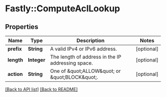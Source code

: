 # Fastly::ComputeAclLookup

## Properties

| Name | Type | Description | Notes |
| ---- | ---- | ----------- | ----- |
| **prefix** | **String** | A valid IPv4 or IPv6 address. | [optional] |
| **length** | **Integer** | The length of address in the IP addressing space. | [optional] |
| **action** | **String** | One of \&quot;ALLOW\&quot; or \&quot;BLOCK\&quot;. | [optional] |

[[Back to API list]](../../README.md#endpoints) [[Back to README]](../../README.md)

